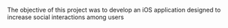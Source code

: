 The objective of this project was to develop an iOS application designed to increase social interactions among users

